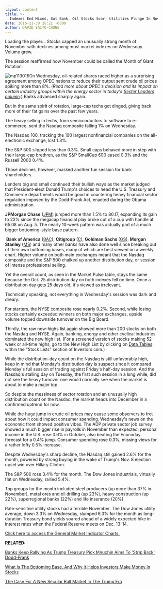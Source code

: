 ```yaml
---
layout: content
title: >-
  Indexes End Mixed, But Bank, Oil Stocks Soar; Utilities Plunge In November
date: 2016-11-30 18:21 -0800
author: DAVID SAITO-CHUNG
---
```






Loading the player...
Stocks capped an unusually strong month of November with declines among most market indexes on Wednesday. Volume grew.


The session reaffirmed how November could be called the Month of Giant Rotation.


![mp113016](https://www.investors.com/wp-content/uploads/2016/11/MP113016-489x1024.png)On Wednesday, oil-related shares raced higher as a surprising agreement among OPEC nations to reduce their output sent crude oil prices spiking more than 8%. (*Read more about OPEC's decision and its impact on certain industry groups within the energy sector in today's [Sector Leaders column](https://www.investors.com/stock-lists/sector-leaders/opec-vs-history-did-the-future-for-oil-just-grow-brighter/).*) Banks advanced sharply again.


But in the same spirit of rotation, large-cap techs got dinged, giving back more of their fat gains over the past few years.


The heavy selling in techs, from semiconductors to software to e-commerce, sent the Nasdaq composite falling 1% on Wednesday.


The Nasdaq 100, tracking the 100 largest nonfinancial companies on the all-electronic exchange, lost 1.3%.


The S&P 500 slipped less than 0.3%. Small caps behaved more in step with their large-cap brethren, as the S&P SmallCap 600 eased 0.3% and the Russell 2000 0.4%.


Those declines, however, masked another fun session for bank shareholders.


Lenders big and small continued their bullish ways as the market judged that President-elect Donald Trump's choices to head the U.S. Treasury and Commerce departments would be good in countering heavy financial sector regulation imposed by the Dodd-Frank Act, enacted during the Obama administration.


**JPMorgan Chase** ([JPM](https://research.investors.com/quote.aspx?symbol=JPM)) jumped more than 1.5% to 80.17, expanding its gain to 23% since the megacap financial play broke out of a cup with handle at 65.08 on Aug. 5. The nearly 10-week pattern was actually part of a much bigger bottoming-style base pattern.


  **Bank of America** ([BAC](https://research.investors.com/quote.aspx?symbol=BAC)), **Citigroup** ([C](https://research.investors.com/quote.aspx?symbol=C)), **Goldman Sachs** ([GS](https://research.investors.com/quote.aspx?symbol=GS)), **Morgan Stanley** ([MS](https://research.investors.com/quote.aspx?symbol=MS)) and many other banks have also done well since breaking out of their own bottoming bases, many of which are best viewed on a weekly chart.
Higher volume on both main exchanges meant that the Nasdaq composite and the S&P 500 chalked up another distribution day, or session of intense professional selling.


Yet the overall count, as seen in the Market Pulse table, stays the same because the Oct. 25 distribution day on both indexes fell on time. Once a distribution day gets 25 days old, it's viewed as irrelevant.


Technically speaking, not everything in Wednesday's session was dark and dreary.


For starters, the NYSE composite rose nearly 0.2%. Second, while losing stocks certainly exceeded winners on both major exchanges, upside volume topped downside turnover on the Big Board.


Thirdly, the raw new-highs list again showed more than 200 stocks on both the Nasdaq and NYSE. Again, banking, energy and other cyclical industries dominated the new high list. (For a screened version of stocks making 52-week or all-time highs, go to the New High List by clicking on [Data Tables](https://www.investors.com/ibd-data-tables/) within the "Stock Lists" section of Investors.com.)


While the distribution-day count on the Nasdaq is still unfavorably high, keep in mind that Monday's distribution day is suspect since it compared Monday's full session of trading against Friday's half-day session. And the Nasdaq's stalling day on Tuesday, the first such session in a long while, did not see the heavy turnover one would normally see when the market is about to make a major top.


So despite the messiness of sector rotation and an unusually high distribution count on the Nasdaq, the market heads into December in a confirmed uptrend for now.


While the huge jump in crude oil prices may cause some observers to fret about how it could impact consumer spending, Wednesday's news on the economic front showed positive vibes. The ADP private sector job survey showed a much bigger rise in payrolls in November than expected; personal income in the U.S. rose 0.6% in October, also beating the Econoday forecast for a 0.4% jump. Consumer spending rose 0.3%, missing views for a rather lofty 0.5% increase.


Despite Wednesday's sharp decline, the Nasdaq still gained 2.6% for the month, powered by strong buying in the wake of Trump's Nov. 8 election upset win over Hillary Clinton.


The S&P 500 rose 3.4% for the month. The Dow Jones industrials, virtually flat on Wednesday, rallied 5.4%.


Top groups for the month included steel producers (up more than 37% in November), metal ores and oil drilling (up 23%), heavy construction (up 22%), superregional banks (22%) and life insurance (20%).


Rate-sensitive utility stocks had a terrible November. The Dow Jones utility average, down 3.3% on Wednesday, slumped 6.3% for the month as long-duration Treasury bond yields soared ahead of a widely expected hike in interest rates when the Federal Reserve meets on Dec. 13-14.


[Click here to access the General Market Indicator Charts.](https://www.investors.com/wp-content/uploads/2016/11/IBD3011152821GMI.pdf)


**RELATED:**


[Banks Keep Rallying As Trump Treasury Pick Mnuchin Aims To 'Strip Back' Dodd-Frank](https://www.investors.com/news/bank-rally-continues-as-trump-treasury-pick-targets-dodd-frank/)


[What Is The Bottoming Base, And Why It Helps Investors Make Money In Stocks](https://www.investors.com/how-to-invest/investors-corner/investing-after-a-market-deep-freeze-how-to-spot-the-bottoming-base/)


[The Case For A New Secular Bull Market In The Trump Era](https://www.investors.com/news/trump-win-stocks-rise-new-bull-market/)




